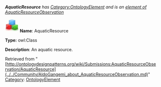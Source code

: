 ___AquaticResource__ has [Category:OntologyElement](../../Category/OntologyElement.md "Category:OntologyElement") and is an [element of](../../Property/ElementOf.md "Property:ElementOf") [AquaticResourceObservation](../../Submissions/AquaticResourceObservation.md "Submissions:AquaticResourceObservation")_


  




[![Class](../../images/thumb/2/27/Class.gif/45px-Class.gif)](../../Image/Class.gif.md "Class")
__Name__: AquaticResource 


__Type:__ owl:Class 


__Description__: An aquatic resource. 





Retrieved from "[http://ontologydesignpatterns.org/wiki/Submissions:AquaticResourceObservation/AquaticResource](../../Community/AldoGangemi_about_AquaticResourceObservation.md)"
 [Category](http://ontologydesignpatterns.org/wiki/Special:Categories "Special:Categories"): [OntologyElement](../../Category/OntologyElement.md "Category:OntologyElement")